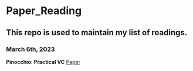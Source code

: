 # Paper_Reading

## This repo is used to maintain my list of readings. 

### March 6th, 2023

**Pinocchio: Practical VC** [Paper](https://github.com/Ziye12X/Paper_Reading/blob/main/Pinocchio.pdf)

